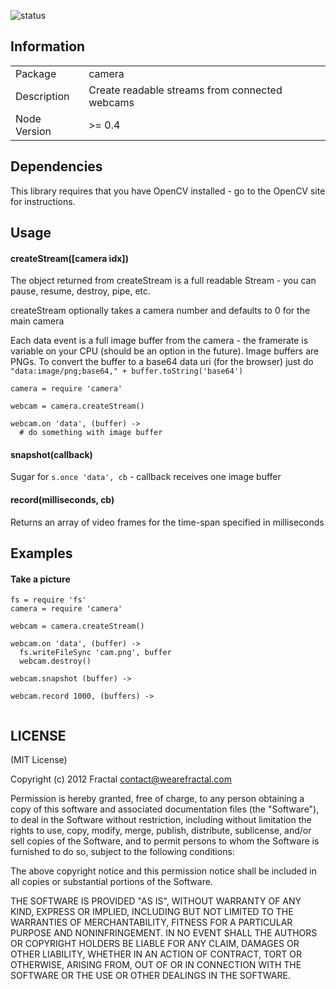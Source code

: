 ![status](https://secure.travis-ci.org/wearefractal/camera.png?branch=master)

## Information

<table>
<tr> 
<td>Package</td><td>camera</td>
</tr>
<tr>
<td>Description</td>
<td>Create readable streams from connected webcams</td>
</tr>
<tr>
<td>Node Version</td>
<td>>= 0.4</td>
</tr>
</table>

## Dependencies

This library requires that you have OpenCV installed - go to the OpenCV site for instructions.

## Usage

#### createStream([camera idx])

The object returned from createStream is a full readable Stream - you can pause, resume, destroy, pipe, etc.

createStream optionally takes a camera number and defaults to 0 for the main camera

Each data event is a full image buffer from the camera - the framerate is variable on your CPU (should be an option in the future). Image buffers are PNGs. To convert the buffer to a base64 data uri (for the browser) just do ```"data:image/png;base64," + buffer.toString('base64')```

```coffee-script
camera = require 'camera'

webcam = camera.createStream()

webcam.on 'data', (buffer) ->
  # do something with image buffer
```

#### snapshot(callback)

Sugar for ```s.once 'data', cb``` - callback receives one image buffer

#### record(milliseconds, cb)

Returns an array of video frames for the time-span specified in milliseconds


## Examples


#### Take a picture

```coffee-script
fs = require 'fs'
camera = require 'camera'

webcam = camera.createStream()

webcam.on 'data', (buffer) ->
  fs.writeFileSync 'cam.png', buffer
  webcam.destroy()

webcam.snapshot (buffer) ->

webcam.record 1000, (buffers) ->
  
```

## LICENSE

(MIT License)

Copyright (c) 2012 Fractal <contact@wearefractal.com>

Permission is hereby granted, free of charge, to any person obtaining
a copy of this software and associated documentation files (the
"Software"), to deal in the Software without restriction, including
without limitation the rights to use, copy, modify, merge, publish,
distribute, sublicense, and/or sell copies of the Software, and to
permit persons to whom the Software is furnished to do so, subject to
the following conditions:

The above copyright notice and this permission notice shall be
included in all copies or substantial portions of the Software.

THE SOFTWARE IS PROVIDED "AS IS", WITHOUT WARRANTY OF ANY KIND,
EXPRESS OR IMPLIED, INCLUDING BUT NOT LIMITED TO THE WARRANTIES OF
MERCHANTABILITY, FITNESS FOR A PARTICULAR PURPOSE AND
NONINFRINGEMENT. IN NO EVENT SHALL THE AUTHORS OR COPYRIGHT HOLDERS BE
LIABLE FOR ANY CLAIM, DAMAGES OR OTHER LIABILITY, WHETHER IN AN ACTION
OF CONTRACT, TORT OR OTHERWISE, ARISING FROM, OUT OF OR IN CONNECTION
WITH THE SOFTWARE OR THE USE OR OTHER DEALINGS IN THE SOFTWARE.
